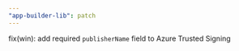 ```yaml
---
"app-builder-lib": patch
---
```


fix(win): add required `publisherName` field to Azure Trusted Signing
